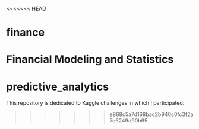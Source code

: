 <<<<<<< HEAD
# finance
Financial Modeling and Statistics
=======
# predictive_analytics

This repository is dedicated to Kaggle challenges in which I participated.
>>>>>>> e868c5a7d168bac2b940c0fc3f2a7e6249d90b65
